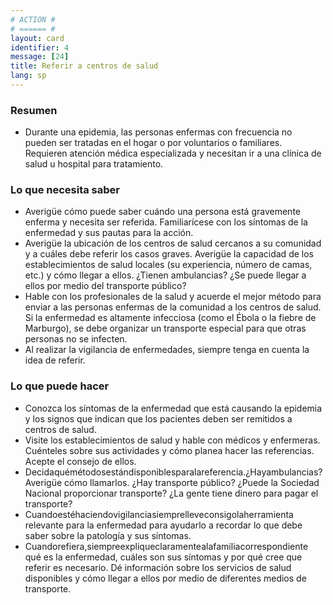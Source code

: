 ```yaml
---
# ACTION #
# ====== #
layout: card
identifier: 4
message: [24]
title: Referir a centros de salud
lang: sp
---
```


### Resumen

- Durante una epidemia, las personas enfermas con frecuencia no pueden ser tratadas en el hogar o por voluntarios o familiares. Requieren atención médica especializada y necesitan ir a una clínica de salud u hospital para tratamiento.

### Lo que necesita saber
- Averigüe cómo puede saber cuándo una persona está gravemente enferma y necesita ser referida. Familiarícese con los síntomas de la enfermedad y sus pautas para la acción.
- Averigüe la ubicación de los centros de salud cercanos a su comunidad y a cuáles debe referir los casos graves. Averigüe la capacidad de los establecimientos de salud locales (su experiencia, número de camas, etc.) y cómo llegar a ellos. ¿Tienen ambulancias? ¿Se puede llegar a ellos por medio del transporte público?
- Hable con los profesionales de la salud y acuerde el mejor método para enviar a las personas enfermas de la comunidad a los centros de salud. Si la enfermedad es altamente infecciosa (como el Ébola o la fiebre de Marburgo), se debe organizar un transporte especial para que otras personas no se infecten.
- Al realizar la vigilancia de enfermedades, siempre tenga en cuenta la idea de referir.

### Lo que puede hacer
- Conozca los síntomas de la enfermedad que está causando la epidemia y los signos que indican que los pacientes deben ser remitidos a centros de salud.
- Visite los establecimientos de salud y hable con médicos y enfermeras. Cuénteles sobre sus actividades y cómo planea hacer las referencias. Acepte el consejo de ellos.
- Decidaquémétodosestándisponiblesparalareferencia.¿Hayambulancias? Averigüe cómo llamarlos. ¿Hay transporte público? ¿Puede la Sociedad Nacional proporcionar transporte? ¿La gente tiene dinero para pagar el transporte?
- Cuandoestéhaciendovigilanciasiemprelleveconsigolaherramienta relevante para la enfermedad para ayudarlo a recordar lo que debe saber sobre la patología y sus síntomas.
- Cuandorefiera,siempreexpliqueclaramentealafamiliacorrespondiente qué es la enfermedad, cuáles son sus síntomas y por qué cree que referir es necesario. Dé información sobre los servicios de salud disponibles y cómo llegar a ellos por medio de diferentes medios de transporte.

